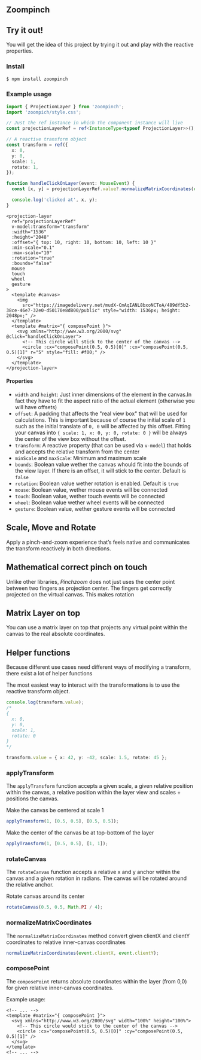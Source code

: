 ## Zoompinch

## Try it out!

You will get the idea of this project by trying it out and play with the reactive properties.

### Install

```bash
$ npm install zoompinch
```

### Example usage

```typescript
import { ProjectionLayer } from 'zoompinch';
import 'zoompich/style.css';

// Just the ref instance in which the component instance will live
const projectionLayerRef = ref<InstanceType<typeof ProjectionLayer>>();

// A reactive transform object
const transform = ref({
  x: 0,
  y: 0,
  scale: 1,
  rotate: 1,
});

function handleClickOnLayer(event: MouseEvent) {
  const [x, y] = projectionLayerRef.value?.normalizeMatrixCoordinates(event.clientX, event.clientY);

  console.log('clicked at', x, y);
}
```

```vue
<projection-layer
  ref="projectionLayerRef"
  v-model:transform="transform"
  :width="1536"
  :height="2048"
  :offset="{ top: 10, right: 10, bottom: 10, left: 10 }"
  :min-scale="0.1"
  :max-scale="10"
  :rotation="true"
  :bounds="false"
  mouse
  touch
  wheel
  gesture
>
  <template #canvas>
    <img
      src="https://imagedelivery.net/mudX-CmAqIANL8bxoNCToA/489df5b2-38ce-46e7-32e0-d50170e8d800/public" style="width: 1536px; height: 2048px;" />
  </template>
  <template #matrix="{ composePoint }">
    <svg xmlns="http://www.w3.org/2000/svg" @click="handleClickOnLayer">
      <!-- This circle will stick to the center of the canvas -->
      <circle :cx="composePoint(0.5, 0.5)[0]" :cx="composePoint(0.5, 0.5)[1]" r="5" style="fill: #f00;" />
    </svg>
  </template>
</projection-layer>
```

#### Properties

- `width` and `height`: Just inner dimensions of the element in the canvas.In fact they have to fit the aspect ratio of the actual element (otherwise you will have offsets)
- `offset`: A padding that affects the "real view box" that will be used for calculations. This is important because of course the initial scale of `1` such as the initial translate of `0, 0` will be affected by this offset. Fitting your canvas into `{ scale: 1, x: 0, y: 0, rotate: 0 }` will be always the center of the view box without the offset.
- `transform`: A reactive property (that can be used via `v-model`) that holds and accepts the relative transform from the center
- `minScale` and `maxScale`: Minimum and maximum scale
- `bounds`: Boolean value wether the canvas whould fit into the bounds of the view layer. If there is an offset, it will stick to the center. Default is `false`
- `rotation`: Boolean value wether rotation is enabled. Default is `true`
- `mouse`: Boolean value, wether mouse events will be connected
- `touch`: Boolean value, wether touch events will be connected
- `wheel`: Boolean value wether wheel events will be connected
- `gesture`: Boolean value, wether gesture events will be connected

## Scale, Move and Rotate

Apply a pinch-and-zoom experience that’s feels native and communicates the transform reactively in both directions.

## Mathematical correct pinch on touch

Unlike other libraries, _Pinchzoom_ does not just uses the center point between two fingers as projection center. The fingers get correctly projected on the virtual canvas. This makes rotation

## Matrix Layer on top

You can use a matrix layer on top that projects any virtual point within the canvas to the real absolute coordinates.

## Helper functions

Because different use cases need different ways of modifying a transform, there exist a lot of helper functions

The most easiest way to interact with the transformations is to use the reactive transform object.

```typescript
console.log(transform.value);
/*
{
  x: 0,
  y: 0,
  scale: 1,
  rotate: 0 
}
*/

transform.value = { x: 42, y: -42, scale: 1.5, rotate: 45 };
```

### applyTransform

The `applyTransform` function accepts a given scale, a given relative position within the canvas, a relative position within the layer view and scales + positions the canvas.

Make the canvas be centered at scale 1

```typescript
applyTransform(1, [0.5, 0.5], [0.5, 0.5]);
```

Make the center of the canvas be at top-bottom of the layer

```typescript
applyTransform(1, [0.5, 0.5], [1, 1]);
```

### rotateCanvas

The `rotateCanvas` function accepts a relative x and y anchor within the canvas and a given rotation in radians. The canvas will be rotated around the relative anchor.

Rotate canvas around its center

```typescript
rotateCanvas(0.5, 0.5, Math.PI / 4);
```

### normalizeMatrixCoordinates

The `normalizeMatrixCoordinates` method convert given clientX and clientY coordinates to relative inner-canvas coordinates

```typescript
normalizeMatrixCoordinates(event.clientX, event.clientY);
```

### composePoint

The `composePoint` returns absolute coordinates within the layer (from 0,0) for given relative inner-canvas coordinates.

Example usage:

```vue
<!-- ... -->
<template #matrix="{ composePoint }">
  <svg xmlns="http://www.w3.org/2000/svg" width="100%" height="100%">
    <!-- This circle would stick to the center of the canvas -->
    <circle :cx="composePoint(0.5, 0.5)[0]" :cy="composePoint(0.5, 0.5)[1]" />
  </svg>
</template>
<!-- ... -->
```
